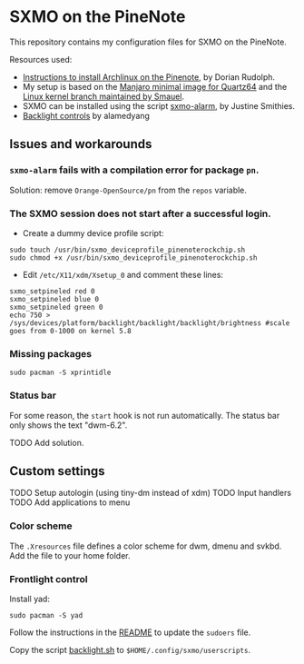 SXMO on the PineNote
====================

This repository contains my configuration files for SXMO on the PineNote.

Resources used:

* [Instructions to install Archlinux on the Pinenote](https://github.com/DorianRudolph/pinenotes), by Dorian Rudolph.
* My setup is based on the [Manjaro minimal image for Quartz64](https://github.com/manjaro-arm/quartz64-bsp-images/releases) and the [Linux kernel branch maintained by Smauel](https://github.com/smaeul/linux/tree/rk356x-ebc-dev).
* SXMO can be installed using the script [sxmo-alarm](https://github.com/justinesmithies/sxmo-alarm), by Justine Smithies.
* [Backlight controls](https://github.com/alamedyang/pinenote-backlights) by alamedyang

Issues and workarounds
----------------------

### `sxmo-alarm` fails with a compilation error for package `pn`.

Solution: remove `Orange-OpenSource/pn` from the `repos` variable.

### The SXMO session does not start after a successful login.

* Create a dummy device profile script:

```
sudo touch /usr/bin/sxmo_deviceprofile_pinenoterockchip.sh
sudo chmod +x /usr/bin/sxmo_deviceprofile_pinenoterockchip.sh
```

* Edit `/etc/X11/xdm/Xsetup_0` and comment these lines:

```
sxmo_setpineled red 0
sxmo_setpineled blue 0
sxmo_setpineled green 0
echo 750 > /sys/devices/platform/backlight/backlight/backlight/brightness #scale goes from 0-1000 on kernel 5.8
```

### Missing packages

```
sudo pacman -S xprintidle
```

### Status bar

For some reason, the `start` hook is not run automatically.
The status bar only shows the text "dwm-6.2".

TODO Add solution.

Custom settings
---------------

TODO Setup autologin (using tiny-dm instead of xdm)
TODO Input handlers
TODO Add applications to menu

### Color scheme

The `.Xresources` file defines a color scheme for dwm, dmenu and svkbd.
Add the file to your home folder.

### Frontlight control

Install yad:

```
sudo pacman -S yad
```

Follow the instructions in the [README](https://github.com/alamedyang/pinenote-backlights/blob/main/README.md) to update the `sudoers` file.

Copy the script [backlight.sh](https://github.com/alamedyang/pinenote-backlights/blob/main/backlight.sh)
to `$HOME/.config/sxmo/userscripts`.
